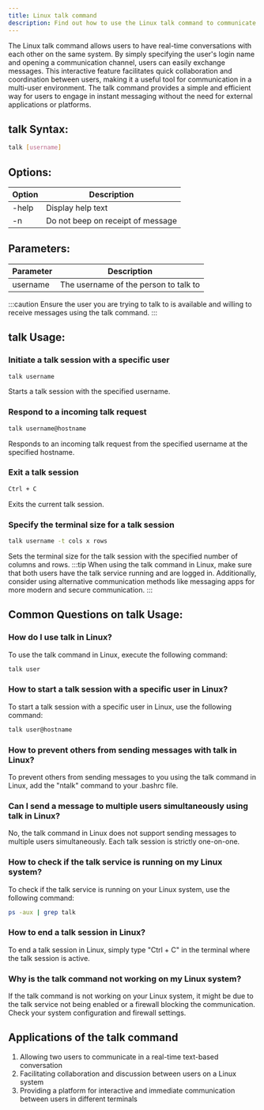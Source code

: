 ```yaml
---
title: Linux talk command
description: Find out how to use the Linux talk command to communicate with other users on the same system. 
---
```


The Linux talk command allows users to have real-time conversations with each other on the same system. By simply specifying the user's login name and opening a communication channel, users can easily exchange messages. This interactive feature facilitates quick collaboration and coordination between users, making it a useful tool for communication in a multi-user environment. The talk command provides a simple and efficient way for users to engage in instant messaging without the need for external applications or platforms.
## talk Syntax:
```bash
talk [username]
```
## Options:
| Option | Description        |
|--------|--------------------|
| -help  | Display help text  |
| -n     | Do not beep on receipt of message |

## Parameters:
| Parameter | Description        |
|-----------|--------------------|
| username  | The username of the person to talk to |

:::caution
Ensure the user you are trying to talk to is available and willing to receive messages using the talk command.
:::
## talk Usage:
### Initiate a talk session with a specific user
```bash
talk username
```
Starts a talk session with the specified username.

### Respond to a incoming talk request
```bash
talk username@hostname
```
Responds to an incoming talk request from the specified username at the specified hostname.

### Exit a talk session
```bash
Ctrl + C
```
Exits the current talk session.

### Specify the terminal size for a talk session
```bash
talk username -t cols x rows
```
Sets the terminal size for the talk session with the specified number of columns and rows.
:::tip
When using the talk command in Linux, make sure that both users have the talk service running and are logged in. Additionally, consider using alternative communication methods like messaging apps for more modern and secure communication.
:::

## Common Questions on talk Usage:
### How do I use talk in Linux?
To use the talk command in Linux, execute the following command:
```bash
talk user
```

### How to start a talk session with a specific user in Linux?
To start a talk session with a specific user in Linux, use the following command:
```bash
talk user@hostname
```

### How to prevent others from sending messages with talk in Linux?
To prevent others from sending messages to you using the talk command in Linux, add the "ntalk" command to your .bashrc file.

### Can I send a message to multiple users simultaneously using talk in Linux?
No, the talk command in Linux does not support sending messages to multiple users simultaneously. Each talk session is strictly one-on-one.

### How to check if the talk service is running on my Linux system?
To check if the talk service is running on your Linux system, use the following command:
```bash
ps -aux | grep talk
```

### How to end a talk session in Linux?
To end a talk session in Linux, simply type "Ctrl + C" in the terminal where the talk session is active.

### Why is the talk command not working on my Linux system?
If the talk command is not working on your Linux system, it might be due to the talk service not being enabled or a firewall blocking the communication. Check your system configuration and firewall settings.
## Applications of the talk command

1. Allowing two users to communicate in a real-time text-based conversation
2. Facilitating collaboration and discussion between users on a Linux system
3. Providing a platform for interactive and immediate communication between users in different terminals